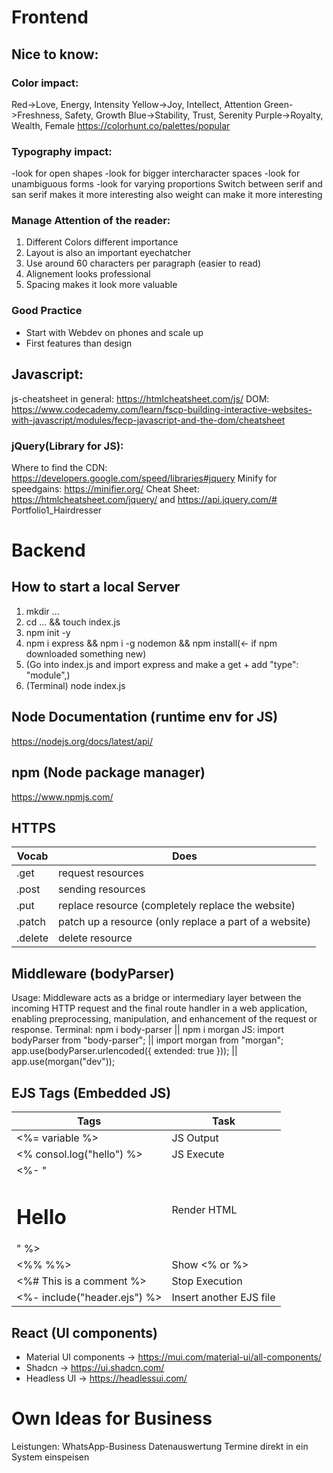 # Frontend
## Nice to know:
### Color impact:
Red->Love, Energy, Intensity
Yellow->Joy, Intellect, Attention
Green->Freshness, Safety, Growth
Blue->Stability, Trust, Serenity
Purple->Royalty, Wealth, Female 
https://colorhunt.co/palettes/popular

### Typography impact:
-look for open shapes
-look for bigger intercharacter spaces
-look for unambiguous forms
-look for varying proportions
Switch between serif and san serif makes it more interesting also weight can make it more interesting

### Manage Attention of the reader:
1. Different Colors different importance
2. Layout is also an important eyechatcher
3. Use around 60 characters per paragraph (easier to read)
4. Alignement looks professional
5. Spacing makes it look more valuable

### Good Practice
- Start with Webdev on phones and scale up
- First features than design


## Javascript:
js-cheatsheet in general: https://htmlcheatsheet.com/js/
DOM: https://www.codecademy.com/learn/fscp-building-interactive-websites-with-javascript/modules/fecp-javascript-and-the-dom/cheatsheet

### jQuery(Library for JS):
Where to find the CDN: https://developers.google.com/speed/libraries#jquery
Minify for speedgains: https://minifier.org/
Cheat Sheet: https://htmlcheatsheet.com/jquery/ and https://api.jquery.com/# Portfolio1_Hairdresser

# Backend
## How to start a local Server
1. mkdir ...
2. cd ... && touch index.js
3. npm init -y
4. npm i express && npm i -g nodemon && npm install(<- if npm downloaded something new)
5. (Go into index.js and import express and make a get + add "type": "module",)
6. (Terminal) node index.js

## Node Documentation (runtime env for JS)
https://nodejs.org/docs/latest/api/

## npm (Node package manager)
https://www.npmjs.com/

## HTTPS
|Vocab|Does|
|-|-|
|.get|request resources|
|.post|sending resources|
|.put|replace resource (completely replace the website)|
|.patch|patch up a resource (only replace a part of a website)|
|.delete|delete resource|

## Middleware (bodyParser)
Usage: Middleware acts as a bridge or intermediary layer between the incoming HTTP request and the final route handler in a web application, enabling preprocessing, manipulation, and enhancement of the request or response.
Terminal:
npm i body-parser || npm i morgan
JS:
import bodyParser from "body-parser"; || import morgan from "morgan";
app.use(bodyParser.urlencoded({ extended: true })); || app.use(morgan("dev"));

## EJS Tags (Embedded JS)
|Tags|Task|
|-|-|
|<%= variable %>|JS Output|
|<% consol.log("hello") %>|JS Execute|
|<%- "<h1>Hello</h1>" %>|Render HTML|
|<%% %%>|Show <% or %>|
|<%# This is a comment %>|Stop Execution|
|<%- include("header.ejs") %>|Insert another EJS file|





## React (UI components)
- Material UI components -> https://mui.com/material-ui/all-components/
- Shadcn -> https://ui.shadcn.com/
- Headless UI -> https://headlessui.com/

# Own Ideas for Business
Leistungen:
WhatsApp-Business
Datenauswertung
Termine direkt in ein System einspeisen
